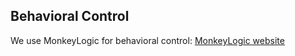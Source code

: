 ## Behavioral Control

We use MonkeyLogic for behavioral control: [MonkeyLogic website](https://monkeylogic.nimh.nih.gov/)
